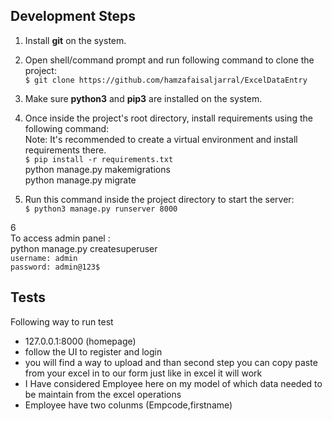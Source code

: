 ## Development Steps

1. Install <b>git</b> on the system.
2. Open shell/command prompt and run following command to clone the project:
    <br>`$ git clone https://github.com/hamzafaisaljarral/ExcelDataEntry`


3. Make sure <b>python3</b> and <b>pip3</b> are installed on the system.
4. Once inside the project's root directory, install requirements using the following command:
    <br>Note: It's recommended to create a virtual environment and install requirements there.
    <br>`$ pip install -r requirements.txt`
    <br> python manage.py makemigrations
    <br> python manage.py migrate

5. Run this command inside the project directory to start the server:
    <br>`$ python3 manage.py runserver 8000`

6<br> To access admin panel :
    <br> python manage.py createsuperuser
    <br>`username: admin`
    <br>`password: admin@123$`
  

## Tests
Following way to run test
- 127.0.0.1:8000   (homepage)
- follow the UI to register and login 
- you will find a way to upload and than second step you can copy paste from your excel in to our form just like in excel it will work
- I Have considered Employee here on my model of which data needed to be maintain from the excel operations
- Employee have two colunms (Empcode,firstname)
